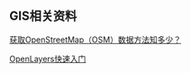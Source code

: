## GIS相关资料

[获取OpenStreetMap（OSM）数据方法知多少？](https://zhuanlan.zhihu.com/p/25889246)

[OpenLayers快速入门](https://openlayers.org/en/latest/doc/quickstart.html)